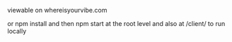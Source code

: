 viewable on whereisyourvibe.com

or npm install and then npm start at the root level and also at /client/ to run locally
